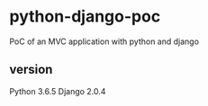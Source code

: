 # python-django-poc
PoC of an MVC application with python and django

## version
Python 3.6.5
Django 2.0.4
